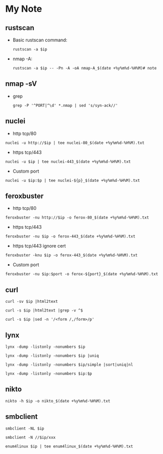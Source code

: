 # My Note

## rustscan
- Basic rustscan command:
    ```
  rustscan -a $ip
    ```
- nmap -A:
    ```
  rustscan -a $ip -- -Pn -A -oA nmap-A_$(date +%y%m%d-%H%M)# note
  ```
## nmap -sV
- grep
    ```
    grep -P '^PORT|^\d' *.nmap | sed 's/syn-ack//'
    ```
## nuclei
- http tcp/80
```
nuclei -u http://$ip | tee nuclei-80_$(date +%y%m%d-%H%M).txt
```
- https tcp/443
```
nuclei -u $ip | tee nuclei-443_$(date +%y%m%d-%H%M).txt
```
- Custom port
```
nuclei -u $ip:$p | tee nuclei-${p}_$(date +%y%m%d-%H%M).txt
```
## feroxbuster
- http tcp/80
```
feroxbuster -nu http://$ip -o ferox-80_$(date +%y%m%d-%H%M).txt
```
- https tcp/443
```
feroxbuster -nu $ip -o ferox-443_$(date +%y%m%d-%H%M).txt
```
- https tcp/443 ignore cert
```
feroxbuster -knu $ip -o ferox-443_$(date +%y%m%d-%H%M).txt
```
- Custom port
```
feroxbuster -nu $ip:$port -o ferox-${port}_$(date +%y%m%d-%H%M).txt
```
## curl
```
curl -sv $ip |html2text
```
```
curl -s $ip |html2text |grep -v ^$
```
```
curl -s $ip |sed -n '/<form /,/form>/p'
```
## lynx
```
lynx -dump -listonly -nonumbers $ip
```
```
lynx -dump -listonly -nonumbers $ip |uniq
```
```
lynx -dump -listonly -nonumbers $ip/simple |sort|uniq|nl
```
```
lynx -dump -listonly -nonumbers $ip:$p
```
## nikto
```
nikto -h $ip -o nikto_$(date +%y%m%d-%H%M).txt
```
## smbclient
```
smbclient -NL $ip
```
```
smbclient -N //$ip/xxx
```
```
enum4linux $ip | tee enum4linux_$(date +%y%m%d-%H%M).txt
```
